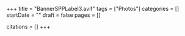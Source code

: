+++
title = "BannerSPPLabel3.avif"
tags = ["Photos"]
categories = []
startDate = ""
draft = false
pages = []

citations = []
+++
